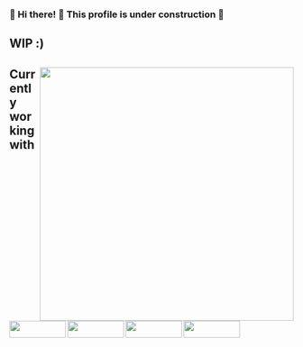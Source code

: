
###  :construction: Hi there! 👋 This profile is under construction   :construction:

## WIP :)
<div align="left" disabled=true >
<img   align="right" width="450px"  src="https://github-readme-stats.vercel.app/api?username=fuakim&count_private=true&show_icons=true&theme=react"/>
  
 ## Currently working with
  
<a href="#" target="_blank"> 
<img  align="left" height="30px" width="100px"  src="https://img.shields.io/badge/React-20232A?style=for-the-badge&logo=react&logoColor=61DAFB"/></a>
  <a href="#" target="_blank">
<img  align="left"  height="30px" width="100px"   src="https://img.shields.io/badge/Express.js-404D59?style=for-the-badge"/> </a>
  <a href="#" target="_blank"> 
<img  align="left"  height="30px" width="100px"   src="https://img.shields.io/badge/node.js-6DA55F?style=for-the-badge&logo=node.js&logoColor=white"/>
  </a>
<br/>
<br/>
  <a href="#" target="_blank"> 
		<img  align="left"  height="30px" width="100px"   src="https://img.shields.io/badge/JavaScript-F7DF1E?style=for-the-badge&logo=javascript&logoColor=black"/>
	</a>
		</div> 
<br/>


<!--
**Bran-mf/Bran-mf** is a ✨ _special_ ✨ repository because its `README.md` (this file) appears on your GitHub profile.

Here are some ideas to get you started:

- 🔭 I’m currently working on ...
- 🌱 I’m currently learning ...
- 👯 I’m looking to collaborate on ...
- 🤔 I’m looking for help with ...
- 💬 Ask me about ...
- 📫 How to reach me: ...
- 😄 Pronouns: ...
- ⚡ Fun fact: ...
-->
